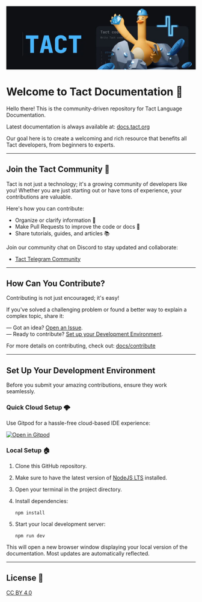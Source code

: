 
<img src="public/banner.jpeg">


# Welcome to Tact Documentation 🌈

Hello there! This is the community-driven repository for Tact Language Documentation.

Latest documentation is always available at: [docs.tact.org](https://docs.tact.org)

Our goal here is to create a welcoming and rich resource that benefits all Tact developers, from beginners to experts.

---

## Join the Tact Community 🌟

Tact is not just a technology; it's a growing community of developers like you! Whether you are just starting out or have tons of experience, your contributions are valuable.

Here's how you can contribute:

- Organize or clarify information 📝
- Make Pull Requests to improve the code or docs 🚀
- Share tutorials, guides, and articles 📚

Join our community chat on Discord to stay updated and collaborate:
* [Tact Telegram Community](https://t.me/tactlang)

---

## How Can You Contribute?

Contributing is not just encouraged; it's easy!

If you've solved a challenging problem or found a better way to explain a complex topic, share it:

— Got an idea? [Open an Issue](https://github.com/tact-lang/tact-docs/issues/new/choose).  
— Ready to contribute? [Set up your Development Environment](#set-up-your-development-environment).

For more details on contributing, check out: [docs/contribute](https://tact.org/docs/contribute)

---

## Set Up Your Development Environment

Before you submit your amazing contributions, ensure they work seamlessly.

### Quick Cloud Setup 🌩️

Use Gitpod for a hassle-free cloud-based IDE experience:

[![Open in Gitpod](https://gitpod.io/button/open-in-gitpod.svg)](https://gitpod.io/#https://github.com//tact-lang/tact-docs)

### Local Setup 🏠

1. Clone this GitHub repository.
2. Make sure to have the latest version of [NodeJS LTS](https://nodejs.org/en/download/) installed.
3. Open your terminal in the project directory.
4. Install dependencies:

    ```
    npm install
    ```
5. Start your local development server:

    ```
    npm run dev
    ```

This will open a new browser window displaying your local version of the documentation. Most updates are automatically reflected.

---

## License 📄

[CC BY 4.0](https://creativecommons.org/licenses/by/4.0/)
